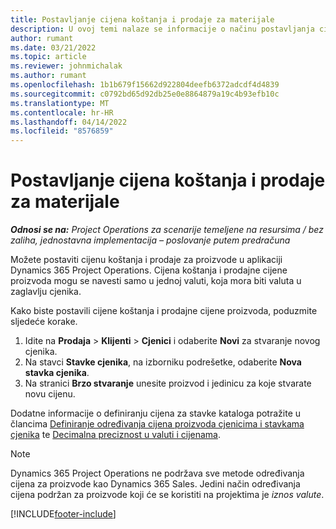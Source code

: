 ```yaml
---
title: Postavljanje cijena koštanja i prodaje za materijale
description: U ovoj temi nalaze se informacije o načinu postavljanja cijena troška i prodaje za materijale koji se upotrebljavaju na projektima.
author: rumant
ms.date: 03/21/2022
ms.topic: article
ms.reviewer: johnmichalak
ms.author: rumant
ms.openlocfilehash: 1b1b679f15662d922804deefb6372adcdf4d4839
ms.sourcegitcommit: c0792bd65d92db25e0e8864879a19c4b93efb10c
ms.translationtype: MT
ms.contentlocale: hr-HR
ms.lasthandoff: 04/14/2022
ms.locfileid: "8576859"
---
```

# <a name="set-up-cost-and-sales-rates-for-materials"></a>Postavljanje cijena koštanja i prodaje za materijale

_**Odnosi se na:** Project Operations za scenarije temeljene na resursima / bez zaliha, jednostavna implementacija – poslovanje putem predračuna_

Možete postaviti cijenu koštanja i prodaje za proizvode u aplikaciji Dynamics 365 Project Operations. Cijena koštanja i prodajne cijene proizvoda mogu se navesti samo u jednoj valuti, koja mora biti valuta u zaglavlju cjenika.

Kako biste postavili cijene koštanja i prodajne cijene proizvoda, poduzmite sljedeće korake. 

1. Idite na **Prodaja** > **Klijenti** > **Cjenici** i odaberite **Novi** za stvaranje novog cjenika. 
2. Na stavci **Stavke cjenika**, na izborniku podrešetke, odaberite **Nova stavka cjenika**. 
3. Na stranici **Brzo stvaranje** unesite proizvod i jedinicu za koje stvarate novu cijenu.

Dodatne informacije o definiranju cijena za stavke kataloga potražite u člancima [Definiranje određivanja cijena proizvoda cjenicima i stavkama cjenika](/dynamics365/sales/create-price-lists-price-list-items-define-pricing-products) te [Decimalna preciznost u valuti i cijenama](/dynamics365/sales/decimal-precision-currency-pricing).
> [!NOTE]
> Dynamics 365 Project Operations ne podržava sve metode određivanja cijena za proizvode kao Dynamics 365 Sales. Jedini način određivanja cijena podržan za proizvode koji će se koristiti na projektima je *iznos valute*.


[!INCLUDE[footer-include](../includes/footer-banner.md)]
